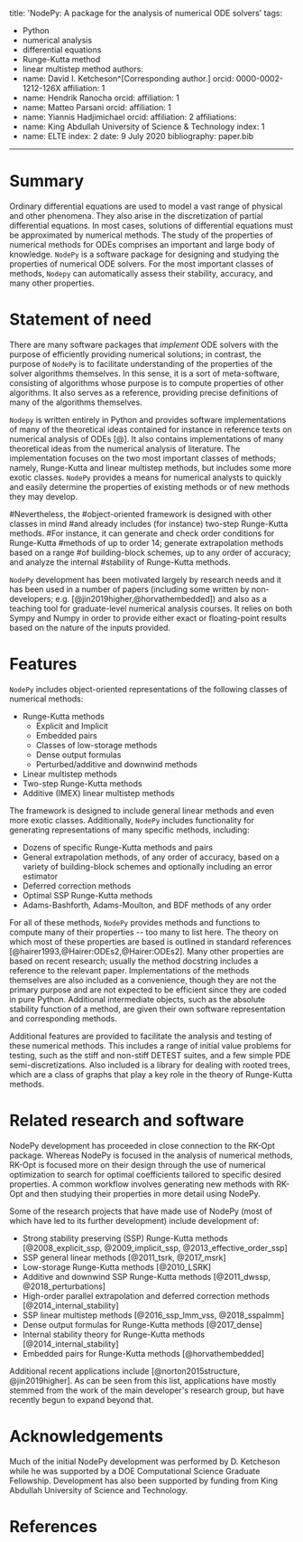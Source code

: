 title: 'NodePy: A package for the analysis of numerical ODE solvers'
tags:
  - Python
  - numerical analysis
  - differential equations
  - Runge-Kutta method
  - linear multistep method
authors:
  - name: David I. Ketcheson^[Corresponding author.]
    orcid: 0000-0002-1212-126X
    affiliation: 1
  - name: Hendrik Ranocha
    orcid: 
    affiliation: 1
  - name: Matteo Parsani
    orcid: 
    affiliation: 1
  - name: Yiannis Hadjimichael
    orcid: 
    affiliation: 2
affiliations:
 - name: King Abdullah University of Science & Technology
   index: 1
 - name: ELTE
   index: 2
date: 9 July 2020
bibliography: paper.bib

---

# Summary

Ordinary differential equations are used to model a vast range of physical
and other phenomena.  They also arise in the discretization of partial differential
equations.  In most cases, solutions of differential equations must be approximated
by numerical methods.  The study of the properties of numerical methods for
ODEs comprises an important and large body of knowledge.  `NodePy` is a software
package for designing and studying the properties of numerical ODE solvers.
For the most important classes of methods, `Nodepy` can automatically assess
their stability, accuracy, and many other properties.

# Statement of need 

There are many software packages that *implement* ODE solvers with the purpose
of efficiently providing numerical solutions; in contrast, the purpose of
`NodePy` is to facilitate understanding of the properties of the solver algorithms
themselves.  In this sense, it is a sort of meta-software, consisting of
algorithms whose purpose is to compute properties of other algorithms.
It also serves as a reference, providing precise definitions of many of the
algorithms themselves.

`Nodepy` is written entirely in Python and provides software implementations
of many of the theoretical ideas contained for instance in reference texts
on numerical analysis of ODEs [@].  It also contains implementations of
many theoretical ideas from the numerical analysis of literature.
The implementation focuses on the two most important classes of methods;
namely, Runge-Kutta and linear multistep methods, but includes some
more exotic classes.  `NodePy` provides a means for numerical analysts to
quickly and easily determine the properties of existing methods or of new
methods they may develop.


#Nevertheless, the
#object-oriented framework is designed with other classes in mind
#and already includes (for instance) two-step Runge-Kutta methods.
#For instance, it can generate and check order conditions for Runge-Kutta
#methods of up to order 14; generate extrapolation methods based on a range
#of building-block schemes, up to any order of accuracy; and analyze the internal
#stability of Runge-Kutta methods.

`NodePy` development has been motivated largely by research needs and
it has been used in a number of papers (including some written by non-developers;
e.g. [@jin2019higher,@horvathembedded]) and also as a teaching tool for
graduate-level numerical analysis courses.  It relies on both Sympy and Numpy
in order to provide either exact or floating-point results based on the
nature of the inputs provided.

# Features

`NodePy` includes object-oriented representations of the following classes
of numerical methods:

 - Runge-Kutta methods
   - Explicit and Implicit
   - Embedded pairs
   - Classes of low-storage methods
   - Dense output formulas
   - Perturbed/additive and downwind methods
 - Linear multistep methods
 - Two-step Runge-Kutta methods
 - Additive (IMEX) linear multistep methods

The framework is designed to include general linear methods and even more
exotic classes.  Additionally, `NodePy` includes functionality for generating
representations of many specific methods, including:

 - Dozens of specific Runge-Kutta methods and pairs
 - General extrapolation methods, of any order of accuracy, based on a variety
   of building-block schemes and optionally including an error estimator
 - Deferred correction methods
 - Optimal SSP Runge-Kutta methods
 - Adams-Bashforth, Adams-Moulton, and BDF methods of any order

For all of these methods, `NodePy` provides methods and functions to compute many
of their properties -- too many to list here.  The theory on which most of these
properties are based is outlined in standard references 
[@hairer1993,@Hairer:ODEs2,@Hairer:ODEs2].  Many other properties are based on
recent research; usually the method docstring includes a reference to the relevant
paper.  Implementations of the methods themselves are also included as a convenience,
though they are not the primary purpose and are not expected to be efficient since
they are coded in pure Python.  Additional intermediate objects, such as the
absolute stability function of a method, are given their own software representation
and corresponding methods.

Additional features are provided to facilitate the analysis and testing of
these numerical methods.  This includes a range of initial value problems
for testing, such as the stiff and non-stiff DETEST suites, and a few simple
PDE semi-discretizations.  Also included is a library for dealing with rooted
trees, which are a class of graphs that play a key role in the theory of Runge-Kutta
methods.

# Related research and software

NodePy development has proceeded in close connection to the RK-Opt package.
Whereas NodePy is focused in the analysis of numerical methods, RK-Opt is focused 
more on their design through the use of numerical optimization to search
for optimal coefficients tailored to specific desired properties.
A common workflow involves generating new methods with RK-Opt and then studying
their properties in more detail using NodePy.

Some of the research projects that have made use of NodePy (most of which have led
to its further development) include development of:

 - Strong stability preserving (SSP) Runge-Kutta methods 
   [@2008_explicit_ssp, @2009_implicit_ssp, @2013_effective_order_ssp]
 - SSP general linear methods [@2011_tsrk, @2017_msrk]
 - Low-storage Runge-Kutta methods [@2010_LSRK]
 - Additive and downwind SSP Runge-Kutta methods [@2011_dwssp, @2018_perturbations]
 - High-order parallel extrapolation and deferred correction methods [@2014_internal_stability]
 - SSP linear multistep methods [@2016_ssp_lmm_vss, @2018_sspalmm]
 - Dense output formulas for Runge-Kutta methods [@2017_dense]
 - Internal stability theory for Runge-Kutta methods [@2014_internal_stability]
 - Embedded pairs for Runge-Kutta methods [@horvathembedded]
 
Additional recent applications include [@norton2015structure, @jin2019higher].
As can be seen from this list, applications have mostly stemmed from the
work of the main developer's research group, but have recently begun to expand
beyond that.

# Acknowledgements

Much of the initial NodePy development was performed by D. Ketcheson while
he was supported by a DOE Computational Science Graduate Fellowship.  Development
has also been supported by funding from King Abdullah University of Science and Technology.

# References
